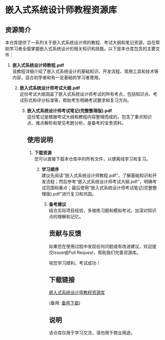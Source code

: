 # 嵌入式系统设计师教程资源库

## 资源简介

本仓库提供了一系列关于嵌入式系统设计师的教程、考试大纲和笔记资源，旨在帮助学习者全面掌握嵌入式系统设计的相关知识和技能。以下是本仓库包含的主要文件：

1. **嵌入式系统设计师教程.pdf**  
   该教程详细介绍了嵌入式系统设计的基础知识、开发流程、常用工具和技术等内容，适合初学者和有一定基础的学习者使用。

   2. **嵌入式系统设计师考试大纲.pdf**  
      这份考试大纲涵盖了嵌入式系统设计师考试的所有考点，包括知识点、考试形式和评分标准等，帮助考生明确考试要求和复习方向。

      3. **嵌入式系统设计师考试笔记(完整整理版).pdf**  
         这份笔记是根据考试大纲和教程内容整理而成的，包含了重点知识点、难点解析和常见考题分析，是备考的宝贵资料。

         ## 使用说明

         1. **下载资源**  
            您可以直接下载本仓库中的所有文件，以便离线学习和复习。

            2. **学习顺序**  
               建议先阅读“嵌入式系统设计师教程.pdf”，了解基础知识和开发流程；然后参考“嵌入式系统设计师考试大纲.pdf”，明确考试范围和重点；最后使用“嵌入式系统设计师考试笔记(完整整理版).pdf”进行复习和巩固。

               3. **备考建议**  
                  结合实际项目经验，多做练习题和模拟考试，加深对知识点的理解和记忆。

                  ## 贡献与反馈

                  如果您在使用过程中发现任何问题或有改进建议，欢迎提交Issue或Pull Request，帮助我们完善资源库。

                  祝您学习顺利，考试成功！

                  ## 下载链接
                  [嵌入式系统设计师教程资源库](https://pan.quark.cn/s/0cabaf1059b1) 

                  (备用: [备用下载](https://pan.baidu.com/s/1nK5gb3LdZDcR_nLgEbuJ8w?pwd=1234))

                  ## 说明

                  该仓库仅用于学习交流，请勿用于商业用途。
